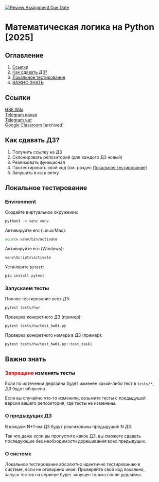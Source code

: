 [![Review Assignment Due Date](https://classroom.github.com/assets/deadline-readme-button-22041afd0340ce965d47ae6ef1cefeee28c7c493a6346c4f15d667ab976d596c.svg)](https://classroom.github.com/a/wtP9exYL)
# Математическая логика на Python [2025]

## Оглавление

1. [Ссылки](#Ссылки)
2. [Как сдавать ДЗ?](#Как-сдавать-ДЗ?)
3. [Локальное тестирование](#Локальное-тестирование)
4. [ВАЖНО ЗНАТЬ](#важно-знать)

## Ссылки
[HSE Wiki](http://wiki.cs.hse.ru/%D0%9C%D0%B0%D1%82%D0%B5%D0%BC%D0%B0%D1%82%D0%B8%D1%87%D0%B5%D1%81%D0%BA%D0%B0%D1%8F_%D0%BB%D0%BE%D0%B3%D0%B8%D0%BA%D0%B0_%D0%BD%D0%B0_Python_25) \
[Telegram канал](https://t.me/+IRoFqPGn2ZFhZWMy) \
[Telegram чат](https://t.me/+bxpcEC7MnsExYjUy) \
[Google Classroom](https://classroom.google.com/c/NzI1NTIzNTE3MjA0?cjc=frttno2) [archived]

## Как сдавать ДЗ?

1. Получить ссылку на ДЗ
2. Склонировать репозиторий (для каждого ДЗ новый)
3. Реализовать функционал
4. Протестировать свой код (см. раздел [Локальное тестирование](README.md#локальное-тестирование))
5. Запушить в `main` ветку

## Локальное тестирование

### Environment

Создайте виртуальное окружение:
```bash
python3 -m venv venv
```

Активируйте его (Linux/Mac):
```bash
source venv/bin/activate
```

Активируйте его (Windows):
```bash
venv\Scripts\activate
```

Установите `pytest`:
```bash
pip install pytest
```

### Запускаем тесты

Полное тестирование всех ДЗ:
```bash
pytest tests/hw/
```

Проверка конкретного ДЗ (пример):
```bash
pytest tests/hw/test_hw01.py
```

Проверка конкретного номера в ДЗ (пример):
```bash
pytest tests/hw/test_hw01.py::test_task1
```

## Важно знать
### <font color="red">Запрещено</font> изменять тесты
Если по истечении дедлайна будет изменён какой-либо тест в `tests/*`, ДЗ будет обнулено.

Если вы случайно что-то изменили, возьмите тесты с предыдущей версии вашего репозитория, где тесты не изменены.

### О предыдущих ДЗ
В каждом N+1-ом ДЗ будут реализованы предыдущие N ДЗ. 

Так что даже если вы пропустите какое ДЗ, вы сможете сдавать последующие без необходимости дорешивания всех предыдущих.

### О системе

Локальное тестирование абсолютно идентично тестированию в системе, если не оговорено иное.
Проверяйте свой код локально, запуск тестов на сервере будет запущен только после дедлайна.